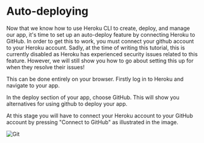# Auto-deploying
Now that we know how to use Heroku CLI to create, deploy, and manage our app, it's time to set up an auto-deploy feature by connecting Heroku to GitHub.
In order to get this to work, you must connect your github account to your Heroku account. Sadly, at the time of writing this tutorial, this is currently disabled as Heroku has experienced security issues related to this feature. However, we will still show you how to go about setting this up for when they resolve their issues!

This can be done entirely on your browser. Firstly log in to Heroku and navigate to your app.

In the deploy section of your app, choose GitHub. This will show you alternatives for using github to deploy your app.

At this stage you will have to connect your Heroku account to your GitHub account by pressing "Connect to GitHub" as illustrated in the image.

![Git](asset/github.png)

